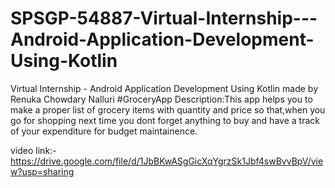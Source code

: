 # SPSGP-54887-Virtual-Internship---Android-Application-Development-Using-Kotlin
Virtual Internship - Android Application Development Using Kotlin
made by Renuka Chowdary Nalluri
#GroceryApp
Description:This app helps you to make a proper list of grocery items with quantity and price so that,when you go for shopping next time you dont forget anything to buy and have a track of your expenditure for budget maintainence.

video link:-https://drive.google.com/file/d/1JbBKwASgGicXqYgrzSk1Jbf4swBvvBpV/view?usp=sharing
